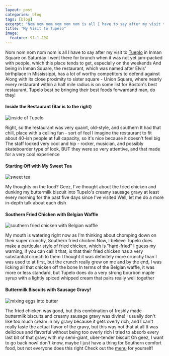 ```yaml
---
layout: post
categories: blog
tags: [blog]
excerpt: "Nom nom nom nom nom nom is all I have to say after my visit to Tupelo in Inman Square on Saturday.  I went there for brunch when it was not yet jam-packed with people, but this place certainly gets that way for dinner, especially on the weekends. "
title: "My Visit to Tupelo"
image:
  feature: 91-1.JPG
---
```


Nom nom nom nom nom is all I have to say after my visit to [Tueplo](http://tupelo02139com/) in Inman Square on Saturday  I went there for brunch when it was not yet jam-packed with people, which this place tends to get, especially on the weekends  And being in Inman Square, the restaurant, which was named after Elvis' birthplace in Mississippi, has a lot of worthy competitors to defend against Along with its close proximity to sister square - Union Square, where nearly every restaurant within a half mile radius is on some list for Boston's best restaurant, Tupelo best be bringing their best foods forwardand man, do they! 

#### Inside the Restaurant (Bar is to the right)
![inside of Tupelo](/img/91-2jpg "")

Right, so the restaurant was very quaint, old-style, and southern  It had that chill, place with a ceiling fan - sort of feel  I imagine the restaurant to fit about 40-ish people at full capacity, so it's nice because it doesn't feel big  The staff looked very cool and hip - rocker, musician, and possibly skateboarder type of look, BUT they were so very attentive, and that made for a very cool experience  

#### Starting Off with My Sweet Tea
![sweet tea](/img/91-3jpg "")

My thoughts on the food?  Geez, I've thought about the fried chicken and dunking my buttermilk biscuit into Tupelo's creamy sausage gravy at least every morning for the past five days since I've visited  Well, let me do a more in-depth talk about each dish

#### Southern Fried Chicken with Belgian Waffle
![southern fried chicken with Belgian waffle](/img/91-4jpg "")

My mouth is watering right now as I'm thinking about chomping down on their super crunchy, Southern fried chicken  Now, I believe Tupelo does make a particular style of fried chicken, which is "hard-fried"  I guess my warning, if you can call it that, is that their fried chicken has a very substantial crunch to them  I thought it was definitely more crunchy than I was used to at first, but the crunch really grew on me and by the end, I was licking all that chicken off the bone  In terms of the Belgian waffle, it was more or less standard, but Tupelo does do a very strong bourbon maple syrup with a lightly spiced whipped cream that pairs really well together


#### Buttermilk Biscuits with Sausage Gravy!  
![mixing eggs into butter](/img/91-5jpg "")

The fried chicken was good, but this combination of freshly made buttermilk biscuits and creamy sausage gravy was divine!  I usually don't like too much cream in my gravy because it gets overly rich, and I can't really taste the actual flavor of the gravy, but this was not that at all  It was delicious and flavorful without being too overly rich  I tried to absorb every last bit of that gravy with my semi-giant, uber-tender biscuit  Oh geez, I want to go back nowI don't know, maybe I just have a thing for Southern comfort food, but not everyone does this right  Check out the [menu](http://tupelo02139com/menus/brunch-2/) for yourself!